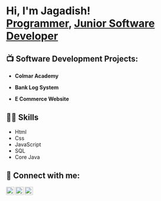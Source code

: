<h1>Hi, I'm Jagadish! <br/><a href="https://github.com/meetjagadish">Programmer</a>, <a href="https://www.linkedin.com/meetjagadish/">Junior Software Developer</a>  </h1>

<h2>📺 Software Development Projects:</h2>

- <b>Colmar Academy</b>
   
- <b>Bank Log System</b>
   
- <b>E Commerce Website</b>
  
<h2>👨‍💻 Skills </h2>

- Html
- Css
- JavaScript
- SQL
- Core Java

<h2> 🤳 Connect with me:</h2>

 
[<img align="left" alt="Meetjagadish | Twitter" width="22px" src="https://cdn.jsdelivr.net/npm/simple-icons@v3/icons/twitter.svg" />][twitter]
[<img align="left" alt="Meetjagadish | LinkedIn" width="22px" src="https://cdn.jsdelivr.net/npm/simple-icons@v3/icons/linkedin.svg" />][linkedin]
[<img align="left" alt="Meetjagadish | Instagram" width="22px" src="https://cdn.jsdelivr.net/npm/simple-icons@v3/icons/instagram.svg" />][instagram]

[twitter]: https://twitter.com/meetjagadish
[instagram]: https://www.instagram.com/meetjagadish/
[linkedin]: https://linkedin.com/in/meetjagadish

<!--
 
Here are some ideas to get you started:

- 🔭 I’m currently working on ...
- 🌱 I’m currently learning ...
- 👯 I’m looking to collaborate on ...
- 🤔 I’m looking for help with ...
- 💬 Ask me about ...
- 📫 How to reach me: ...
- 😄 Pronouns: ...
- ⚡ Fun fact: ...
-->



<!--
**meetjagadish/meetjagadish** is a ✨ _special_ ✨ repository because its `README.md` (this file) appears on your GitHub profile.

Here are some ideas to get you started:

- 🔭 I’m currently working on ...
- 🌱 I’m currently learning ...
- 👯 I’m looking to collaborate on ...
- 🤔 I’m looking for help with ...
- 💬 Ask me about ...
- 📫 How to reach me: ...
- 😄 Pronouns: ...
- ⚡ Fun fact: ...
-->
